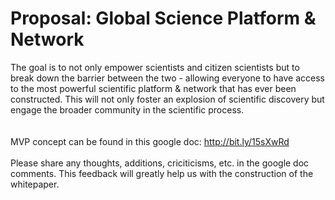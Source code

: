 # Proposal: Global Science Platform & Network
The goal is to not only empower scientists and citizen scientists but to break down the barrier between the two - allowing everyone to have access to the most powerful scientific platform & network that has ever been constructed. This will not only foster an explosion of scientific discovery but engage the broader community in the scientific process.  
<br><br>
MVP concept can be found in this google doc: http://bit.ly/15sXwRd
<br><br>
Please share any thoughts, additions, criciticisms, etc. in the google doc comments. This feedback will greatly help us with the construction of the whitepaper.
